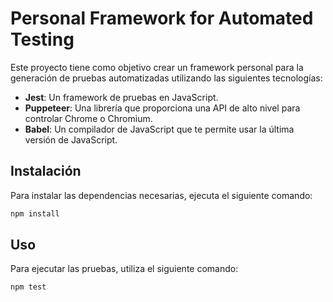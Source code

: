 # Personal Framework for Automated Testing

Este proyecto tiene como objetivo crear un framework personal para la generación de pruebas automatizadas utilizando las siguientes tecnologías:

- **Jest**: Un framework de pruebas en JavaScript.
- **Puppeteer**: Una librería que proporciona una API de alto nivel para controlar Chrome o Chromium.
- **Babel**: Un compilador de JavaScript que te permite usar la última versión de JavaScript.

## Instalación

Para instalar las dependencias necesarias, ejecuta el siguiente comando:

```bash
npm install
```

## Uso

Para ejecutar las pruebas, utiliza el siguiente comando:

```bash
npm test
```